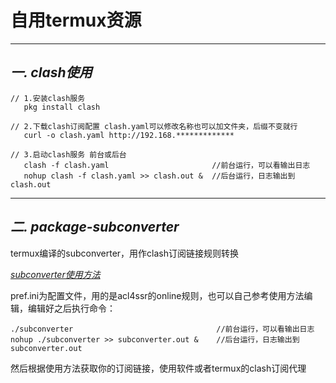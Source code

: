 # **自用termux资源**
---

## ***一. clash使用***

```
// 1.安装clash服务
   pkg install clash

// 2.下载clash订阅配置 clash.yaml可以修改名称也可以加文件夹，后缀不变就行
   curl -o clash.yaml http://192.168.*************

// 3.启动clash服务 前台或后台
   clash -f clash.yaml                       //前台运行，可以看输出日志
   nohup clash -f clash.yaml >> clash.out &  //后台运行，日志输出到clash.out
```
---

## ***二. package-subconverter***

termux编译的subconverter，用作clash订阅链接规则转换

*[subconverter使用方法](https://github.com/tindy2013/subconverter)*

pref.ini为配置文件，用的是acl4ssr的online规则，也可以自己参考使用方法编辑，编辑好之后执行命令：
```
./subconverter                                //前台运行，可以看输出日志
nohup ./subconverter >> subconverter.out &    //后台运行，日志输出到subconverter.out
```

然后根据使用方法获取你的订阅链接，使用软件或者termux的clash订阅代理

